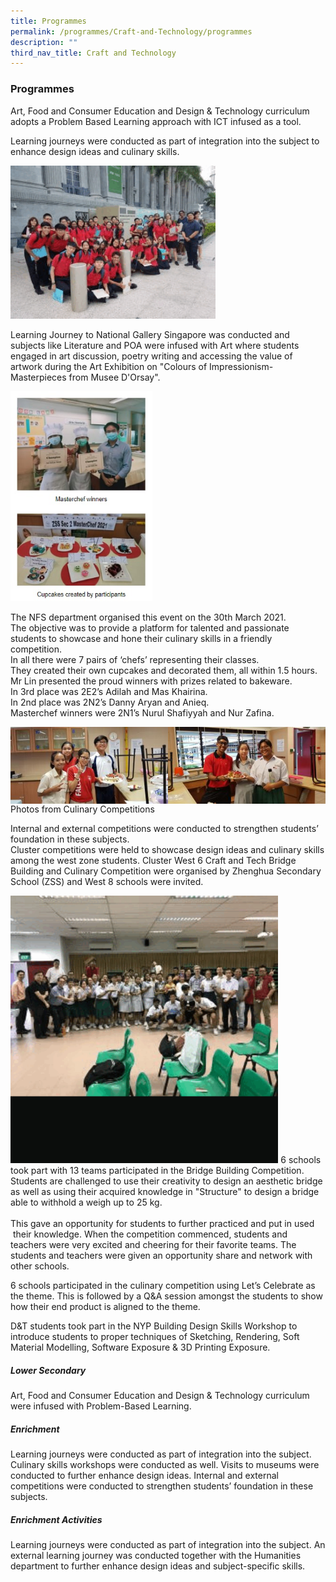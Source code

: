 ```yaml
---
title: Programmes
permalink: /programmes/Craft-and-Technology/programmes
description: ""
third_nav_title: Craft and Technology
---
```

### Programmes

Art, Food and Consumer Education and Design & Technology curriculum adopts a Problem Based Learning approach with ICT infused as a tool.

Learning journeys were conducted as part of integration into the subject to enhance design ideas and culinary skills.

<img src="/images/craftandtechnologylearningjourney_1.gif" 
     style="width:65%">

Learning Journey to National Gallery Singapore was conducted and subjects like Literature and POA were infused with Art where students engaged in art discussion, poetry writing and accessing the value of artwork during the Art Exhibition on "Colours of Impressionism- Masterpieces from Musee D'Orsay".

<img src="/images/craft%20and%20tech%20combine.jpg" 
     style="width:45%">

The NFS department organised this event on the 30th March 2021. <br>
The objective was to provide a platform for talented and passionate students to showcase and hone their culinary skills in a friendly competition. <br>
In all there were 7 pairs of ‘chefs’ representing their classes. <br>
They created their own cupcakes and decorated them, all within 1.5 hours. <br>
Mr Lin presented the proud winners with prizes related to bakeware. <br>
In 3rd place was 2E2’s Adilah and Mas Khairina.<br>
In 2nd place was 2N2’s Danny Aryan and Anieq.<br>
Masterchef winners were 2N1’s Nurul Shafiyyah and Nur Zafina.

<img src="/images/Culinary-Competition-1-300x146.jpg" 
     style="width:50%" align = left>
<img src="/images/Culinary-Competition-2-300x146.jpg" 
     style="width:50%" align = left>
Photos from Culinary Competitions

Internal and external competitions were conducted to strengthen students’ foundation in these subjects. <br>
Cluster competitions were held to showcase design ideas and culinary skills among the west zone students. Cluster West 6 Craft and Tech Bridge Building and Culinary Competition were organised by Zhenghua Secondary School (ZSS) and West 8 schools were invited.

<img src="/images/bridge%20building.gif" 
     style="width:85%">
6 schools took part with 13 teams participated in the Bridge Building Competition. Students are challenged to use their creativity to design an aesthetic bridge as well as using their acquired knowledge in "Structure" to design a bridge able to withhold a weigh up to 25 kg. <br> <br>
This gave an opportunity for students to further practiced and put in used  their knowledge. When the competition commenced, students and teachers were very excited and cheering for their favorite teams. The students and teachers were given an opportunity share and network with other schools.

6 schools participated in the culinary competition using Let’s Celebrate as the theme. This is followed by a Q&A session amongst the students to show how their end product is aligned to the theme.

D&T students took part in the NYP Building Design Skills Workshop to introduce students to proper techniques of Sketching, Rendering, Soft Material Modelling, Software Exposure & 3D Printing Exposure.

##### Lower Secondary
Art, Food and Consumer Education and Design & Technology curriculum were infused with Problem-Based Learning.

##### Enrichment
Learning journeys were conducted as part of integration into the subject. Culinary skills workshops were conducted as well. Visits to museums were conducted to further enhance design ideas. Internal and external competitions were conducted to strengthen students’ foundation in these subjects.

##### Enrichment Activities
Learning journeys were conducted as part of integration into the subject. An external learning journey was conducted together with the Humanities department to further enhance design ideas and subject-specific skills.